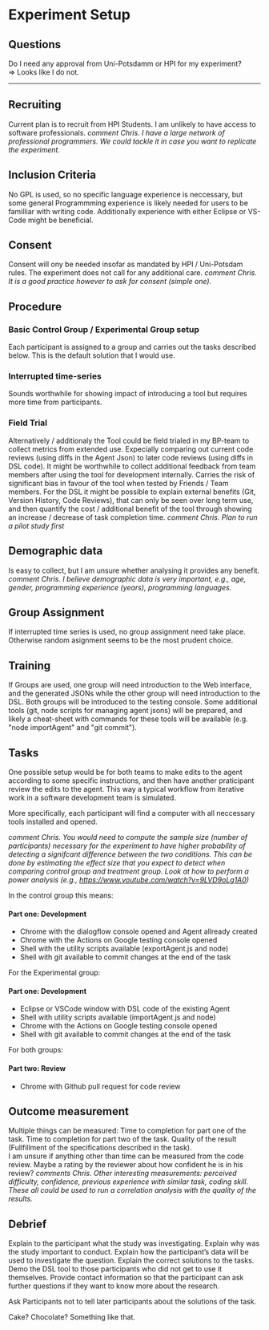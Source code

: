# Experiment Setup

## Questions

Do I need any approval from Uni-Potsdamm or HPI for my experiment?  
=> Looks like I do not.

---

## Recruiting

Current plan is to recruit from HPI Students. I am unlikely to have access to software professionals.
*comment Chris. I have a large network of professional programmers. We could tackle it in case you want to replicate the experiment.*

## Inclusion Criteria

No GPL is used, so no specific language experience is neccessary, but some general Programmming experience is likely needed for users to be familliar with writing code. Additionally experience with either Eclipse or VS-Code might be beneficial.

## Consent

Consent will ony be needed insofar as mandated by HPI / Uni-Potsdam rules. The experiment does not call for any additional care.
*comment Chris. It is a good practice however to ask for consent (simple one).*

## Procedure

### Basic Control Group / Experimental Group setup

Each participant is assigned to a group and carries out the tasks described below.
This is the default solution that I would use.

### Interrupted time-series

Sounds worthwhile for showing impact of introducing a tool but requires more time from participants.  

### Field Trial

Alternatively / additionaly the Tool could be field trialed in my BP-team to collect metrics from extended use. Expecially comparing out current code reviews (using diffs in the Agent Json) to later code reviews (using diffs in DSL code).
It might be worthwhile to collect additional feedback from team members after using the tool for development internally. Carries the risk of significant bias in favour of the tool when tested by Friends / Team members.
For the DSL it might be possible to explain external benefits (Git, Version History, Code Reviews), that can only be seen over long term use, and then quantify the cost / additional benefit of the tool through showing an increase / decrease of task completion time.
*comment Chris. Plan to run a pilot study first*

## Demographic data

Is easy to collect, but I am unsure whether analysing it provides any benefit. 
*comment Chris. I believe demographic data is very important, e.g., age, gender, programming experience (years), programming languages.*

## Group Assignment

If interrupted time series is used, no group assignment need take place. Otherwise random asignment seems to be the most prudent choice.

## Training

If Groups are used, one group will need introduction to the Web interface, and the generated JSONs while the other group will need introduction to the DSL.
Both groups will be introduced to the testing console.
Some additional tools (git, node scripts for managing agent jsons) will be prepared, and likely a cheat-sheet with commands for these tools will be available (e.g. "node importAgent" and "git commit").

## Tasks

One possible setup would be for both teams to make edits to the agent according to some specific instructions, and then have another praticipant review the edits to the agent. This way a typical workflow from iterative work in a software development team is simulated.

More specifically, each participant will find a computer with all neccessary tools installed and opened. 

*comment Chris. You would need to compute the sample size (number of participants) necessary for the experiment to have higher probability of detecting a signifcant difference between the two conditions. This can be done by estimating the effect size that you expect to detect when comparing control group and treatment group. Look at how to perform a power analysis (e.g., https://www.youtube.com/watch?v=9LVD9oLg1A0)*

In the control group this means:  
#### Part one: Development  
 - Chrome with the dialogflow console opened and Agent allready created  
 - Chrome with the Actions on Google testing console opened  
 - Shell with the utility scripts available (exportAgent.js and node)  
 - Shell with git available to commit changes at the end of the task

For the Experimental group:  
#### Part one: Development    
 - Eclipse or VSCode window with DSL code of the existing Agent  
 - Shell with utility scripts available (importAgent.js and node)
 - Chrome with the Actions on Google testing console opened
 - Shell with git available to commit changes at the end of the task

For both groups:  
#### Part two: Review  
 - Chrome  with Github pull request for code review

## Outcome measurement

Multiple things can be measured:
Time to completion for part one of the task.
Time to completion for part two of the task.
Quality of the result (Fullfillment of the specifications described in the task).  
I am unsure if anything other than time can be measured from the code review. Maybe a rating by the reviewer about how confident he is in his review?
*comments Chris. Other interesting measurements: perceived difficulty, confidence, previous experience with similar task, coding skill. These all could be used to run a correlation analysis with the quality of the results.*

## Debrief

Explain to the participant what the study was investigating.
Explain why was the study important to conduct.
Explain how the participant’s data will be used to investigate the question.
Explain the correct solutions to the tasks.
Demo the DSL tool to those participants who did not get to use it themselves.
Provide contact information so that the participant can ask further questions if they want to know more about the research.

Ask Participants not to tell later participants about the solutions of the task.

Cake? Chocolate? Something like that.
